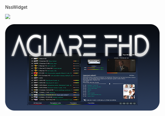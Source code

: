 NssWidget

![](https://komarev.com/ghpvc/?username=Belfagor2005)

<img src="https://github.com/Belfagor2005/NssWidget/blob/main/usr/share/enigma2/Aglare-FHD-NSS/prev.png">
